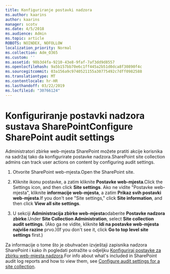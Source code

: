 ```yaml
---
title: Konfiguriranje postavki nadzora
ms.author: kaarins
author: kaarins
manager: scotv
ms.date: 4/5/2018
ms.audience: Admin
ms.topic: article
ROBOTS: NOINDEX, NOFOLLOW
localization_priority: Normal
ms.collection: Adm_O365
ms.custom: ''
ms.assetid: 98b3d4fa-9210-43e8-9faf-7af3dd9d8557
ms.openlocfilehash: 9a5b157bb70e6c1ff445a2b51d0dca8f30890f4c
ms.sourcegitcommit: 03a156a9c9740521155a30775492c7dff0982588
ms.translationtype: MT
ms.contentlocale: hr-HR
ms.lasthandoff: 03/22/2019
ms.locfileid: "30766124"
---
```

# <a name="configure-sharepoint-audit-settings"></a><span data-ttu-id="7cee7-102">Konfiguriranje postavki nadzora sustava SharePoint</span><span class="sxs-lookup"><span data-stu-id="7cee7-102">Configure SharePoint audit settings</span></span>

<span data-ttu-id="7cee7-103">Administratori zbirke web-mjesta SharePoint možete pratiti akcije korisnika na sadržaj tako da konfigurirate postavke nadzora.</span><span class="sxs-lookup"><span data-stu-id="7cee7-103">SharePoint site collection admins can track user actions on content by configuring audit settings.</span></span>
  
1. <span data-ttu-id="7cee7-104">Otvorite SharePoint web-mjesta.</span><span class="sxs-lookup"><span data-stu-id="7cee7-104">Open the SharePoint site.</span></span>
    
2. <span data-ttu-id="7cee7-105">Kliknite ikonu postavke, a zatim kliknite **Postavke web-mjesta**.</span><span class="sxs-lookup"><span data-stu-id="7cee7-105">Click the Settings icon, and then click **Site settings**.</span></span> <span data-ttu-id="7cee7-106">Ako ne vidite "Postavke web-mjesta", kliknite **informacije web-mjesta**, a zatim **Prikaz svih postavki web-mjesta**.</span><span class="sxs-lookup"><span data-stu-id="7cee7-106">If you don't see "Site settings," click **Site information**, and then click **View all site settings**.</span></span>
    
3. <span data-ttu-id="7cee7-107">U sekciji **Administracija zbirke web-mjesta**odaberite **Postavke nadzora zbirke**.</span><span class="sxs-lookup"><span data-stu-id="7cee7-107">Under **Site Collection Administration**, select **Site collection audit settings**.</span></span> <span data-ttu-id="7cee7-108">(Ako ga ne vidite, kliknite **Idi na postavke web-mjesta najviše razine** prvo.)</span><span class="sxs-lookup"><span data-stu-id="7cee7-108">(If you don't see it, click **Go to top level site settings** first.)</span></span> 
    
<span data-ttu-id="7cee7-109">Za informacije o tome što je obuhvaćen izvještaji zapisnika nadzora SharePoint i kako ih pogledati potražite u odjeljku [Konfiguriraj postavke za zbirku web-mjesta nadzora](https://go.microsoft.com/fwlink/?linkid=404050).</span><span class="sxs-lookup"><span data-stu-id="7cee7-109">For info about what's included in SharePoint audit log reports and how to view them, see [Configure audit settings for a site collection](https://go.microsoft.com/fwlink/?linkid=404050).</span></span>
  


